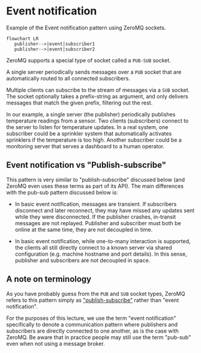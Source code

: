 # Event notification

Example of the Event notification pattern using ZeroMQ sockets.

```mermaid
flowchart LR
   publisher-->|event|subscriber1
   publisher-->|event|subscriber2
```

ZeroMQ supports a special type of socket called a `PUB-SUB` socket.

A single server periodically sends messages over a `PUB` socket that are automatically routed
to all connected subscribers.

Multiple clients can subscribe to the stream of messages via a `SUB` socket. The socket optionally
takes a prefix-string as argument, and only delivers messages that match the given prefix, filtering
out the rest.

In our example, a single server (the publisher) periodically publishes temperature readings from a sensor. Two clients (subscribers) connect to the server to listen for temperature updates. In a real system, one subscriber could be a sprinkler system that automatically activates sprinklers if the temperature is too high. Another subscriber could be a monitoring server that serves a dashboard to a human operator.

## Event notification vs "Publish-subscribe"

This pattern is very similar to "publish-subscribe" discussed below (and ZeroMQ even uses these terms as part of its API). The main differences with the pub-sub pattern discussed below is:

  * In basic event notification, messages are transient. If subscribers disconnect and later reconnect, they may have missed any updates sent while they were disconnected. If the publisher crashes, in-transit messages are not replayed. Publisher and subscriber must both be online at the same time, they are not decoupled in time.

  * In basic event notification, while one-to-many interaction is supported, the clients all still directly connect to a known server via shared configuration (e.g. machine hostname and port details). In this sense, publisher and subscribers are not decoupled in space.

## A note on terminology

As you have probably guess from the `PUB` and `SUB` socket types, ZeroMQ refers to this pattern simply as ["publish-subscribe"](https://learning-0mq-with-pyzmq.readthedocs.io/en/latest/pyzmq/patterns/pubsub.html) rather than "event notification".

For the purposes of this lecture, we use the term "event notification" specifically to denote a communication pattern where publishers and subscribers are directly connected to one another, as is the case with ZeroMQ. Be aware that in practice people may still use the term "pub-sub" even when not using a message broker.
